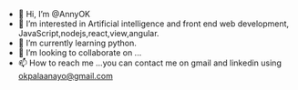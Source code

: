 - 👋 Hi, I’m @AnnyOK
- 👀 I’m interested in Artificial intelligence and front end web development, JavaScript,nodejs,react,view,angular.
- 🌱 I’m currently learning python.
- 💞️ I’m looking to collaborate on ...
- 📫 How to reach me ...you can contact me on gmail and linkedin using okpalaanayo@gmail.com

<!---
AnnyOK/AnnyOK is a ✨ special ✨ repository because its `README.md` (this file) appears on your GitHub profile.
You can click the Preview link to take a look at your changes.
--->
